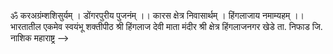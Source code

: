 ॐ करअग्रंम्शशिसुर्यम् । डोंगरपुरीय पुजनंम् ।। कारस क्षेत्र निवासार्थम् । हिंगलाजाय नमाम्यहम् ।।       भारतातील एकमेव स्वयंभू शक्तीपीठ श्री हिंगलाज देवी माता मंदीर श्री क्षेत्र हिंगलाजनगर खेडे ता. निफाड जि. नाशिक महाराष्ट्र
-->
